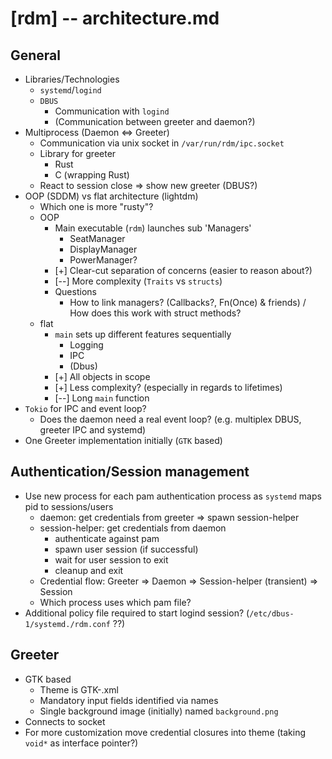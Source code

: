 # **[rdm]** -- architecture.md

## General
- Libraries/Technologies
    - `systemd`/`logind`
    - `DBUS`
        - Communication with `logind`
        - (Communication between greeter and daemon?)
- Multiprocess (Daemon <=> Greeter)
    - Communication via unix socket in `/var/run/rdm/ipc.socket`
    - Library for greeter
        - Rust
        - C (wrapping Rust)
    - React to session close => show new greeter (DBUS?)
- OOP (SDDM) vs flat architecture (lightdm)
    - Which one is more "rusty"?
    - OOP
        - Main executable (`rdm`) launches sub 'Managers'
            - SeatManager
            - DisplayManager
            - PowerManager?
        - [+] Clear-cut separation of concerns (easier to reason about?)
        - [--] More complexity (`Traits` vs `structs`)
        - Questions
            - How to link managers? (Callbacks?, Fn(Once) & friends) / How does this work with struct methods?
    - flat
        - `main` sets up different features sequentially
            - Logging
            - IPC
            - (Dbus)
        - [+] All objects in scope
        - [+] Less complexity? (especially in regards to lifetimes)
        - [--] Long `main` function
- `Tokio` for IPC and event loop?
    - Does the daemon need a real event loop? (e.g. multiplex DBUS, greeter IPC and systemd)
- One Greeter implementation initially (`GTK` based)

## Authentication/Session management
- Use new process for each pam authentication process as `systemd` maps pid to sessions/users
    - daemon: get credentials from greeter => spawn session-helper
    - session-helper: get credentials from daemon
        - authenticate against pam
        - spawn user session (if successful)
        - wait for user session to exit
        - cleanup and exit
    - Credential flow: Greeter => Daemon => Session-helper (transient) => Session
    - Which process uses which pam file?
- Additional policy file required to start logind session? (`/etc/dbus-1/systemd./rdm.conf` ??)

## Greeter
- GTK based
    - Theme is GTK-.xml
    - Mandatory input fields identified via names
    - Single background image (initially) named `background.png`
- Connects to socket
- For more customization move credential closures into theme (taking `void*` as interface pointer?)
